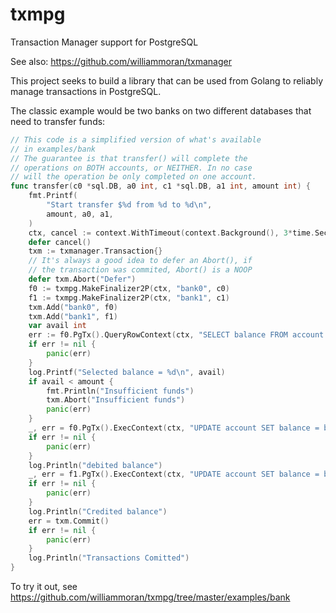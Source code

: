 # txmpg
Transaction Manager support for PostgreSQL

See also: https://github.com/williammoran/txmanager

This project seeks to build a library that can be used from Golang to reliably manage transactions in PostgreSQL.

The classic example would be two banks on two different
databases that need to transfer funds:
```go
// This code is a simplified version of what's available
// in examples/bank
// The guarantee is that transfer() will complete the
// operations on BOTH accounts, or NEITHER. In no case
// will the operation be only completed on one account.
func transfer(c0 *sql.DB, a0 int, c1 *sql.DB, a1 int, amount int) {
    fmt.Printf(
        "Start transfer $%d from %d to %d\n",
        amount, a0, a1,
    )
    ctx, cancel := context.WithTimeout(context.Background(), 3*time.Second)
    defer cancel()
    txm := txmanager.Transaction{}
    // It's always a good idea to defer an Abort(), if
    // the transaction was commited, Abort() is a NOOP
    defer txm.Abort("Defer")
    f0 := txmpg.MakeFinalizer2P(ctx, "bank0", c0)
    f1 := txmpg.MakeFinalizer2P(ctx, "bank1", c1)
    txm.Add("bank0", f0)
    txm.Add("bank1", f1)
    var avail int
    err := f0.PgTx().QueryRowContext(ctx, "SELECT balance FROM account WHERE id = $1 FOR UPDATE", a0).Scan(&avail)
    if err != nil {
        panic(err)
    }
    log.Printf("Selected balance = %d\n", avail)
    if avail < amount {
        fmt.Println("Insufficient funds")
        txm.Abort("Insufficient funds")
        panic(err)
    }
    _, err = f0.PgTx().ExecContext(ctx, "UPDATE account SET balance = balance - $1 WHERE id = $2", amount, a0)
    if err != nil {
        panic(err)
    }
    log.Println("debited balance")
    _, err = f1.PgTx().ExecContext(ctx, "UPDATE account SET balance = balance + $1 WHERE id = $2", amount, a1)
    if err != nil {
        panic(err)
    }
    log.Println("Credited balance")
    err = txm.Commit()
    if err != nil {
        panic(err)
    }
    log.Println("Transactions Comitted")
}
```

To try it out, see https://github.com/williammoran/txmpg/tree/master/examples/bank
